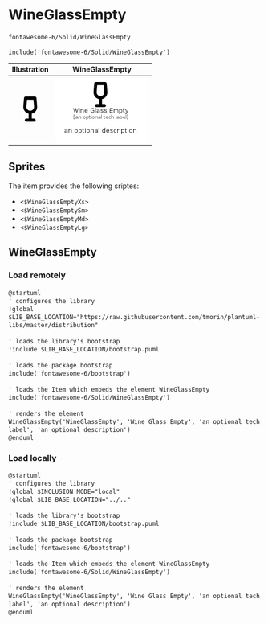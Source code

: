 # WineGlassEmpty


```text
fontawesome-6/Solid/WineGlassEmpty
```

```text
include('fontawesome-6/Solid/WineGlassEmpty')
```



| Illustration | WineGlassEmpty |
| :---: | :---: |
| ![illustration for Illustration](../../fontawesome-6/Solid/WineGlassEmpty.png) | ![illustration for WineGlassEmpty](../../fontawesome-6/Solid/WineGlassEmpty.Local.png) |



## Sprites
The item provides the following sriptes:

- `<$WineGlassEmptyXs>`
- `<$WineGlassEmptySm>`
- `<$WineGlassEmptyMd>`
- `<$WineGlassEmptyLg>`





## WineGlassEmpty

### Load remotely
```plantuml
@startuml
' configures the library
!global $LIB_BASE_LOCATION="https://raw.githubusercontent.com/tmorin/plantuml-libs/master/distribution"

' loads the library's bootstrap
!include $LIB_BASE_LOCATION/bootstrap.puml

' loads the package bootstrap
include('fontawesome-6/bootstrap')

' loads the Item which embeds the element WineGlassEmpty
include('fontawesome-6/Solid/WineGlassEmpty')

' renders the element
WineGlassEmpty('WineGlassEmpty', 'Wine Glass Empty', 'an optional tech label', 'an optional description')
@enduml
```

### Load locally
```plantuml
@startuml
' configures the library
!global $INCLUSION_MODE="local"
!global $LIB_BASE_LOCATION="../.."

' loads the library's bootstrap
!include $LIB_BASE_LOCATION/bootstrap.puml

' loads the package bootstrap
include('fontawesome-6/bootstrap')

' loads the Item which embeds the element WineGlassEmpty
include('fontawesome-6/Solid/WineGlassEmpty')

' renders the element
WineGlassEmpty('WineGlassEmpty', 'Wine Glass Empty', 'an optional tech label', 'an optional description')
@enduml
```

